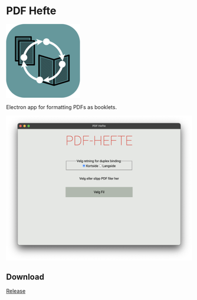 # PDF Hefte

![Icon](./images/icons/icon-small.png)

Electron app for formatting PDFs as booklets.

![UI preview](./images/ui_preview.png)

## Download

[Release](https://github.com/ArnstadFredrik/pdf-hefte-app/releases)

